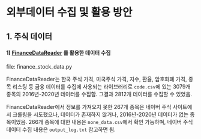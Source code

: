 # 외부데이터 수집 및 활용 방안
## 1. 주식 데이터 
#### 1) [FinanceDataReader](https://financedata.github.io/posts/finance-data-reader-users-guide) 를 활용한 데이터 수집
file: finance_stock_data.py

FinanceDataReader는 한국 주식 가격, 미국주식 가격, 지수, 환율, 암호화폐 가격, 종목 리스팅 등 금융 데이터를 수집에 사용되는 라이브러리로 
`code.csv`에 있는 3079개 종목의 2016년-2020년 데이터를 수집함.
그결과 2812개 데이터를 수집할 수 있었음.

FinanceDataReader에서 정보를 가져오지 못한 267개 종목은 네이버 주식 사이트에서 크롤링을 시도했으나, 
데이터가 존재하지 않거나, 2016년-2020년 데이터가 없는 종목이었음.
266개 종목에 대한 내용은 `none_data.csv`에서 확인 가능하며, 네이버 주식 데이터 수집 내용은 `output_log.txt` 참고하면 됨.
